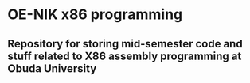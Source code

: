 # OE-NIK x86 programming

## Repository for storing mid-semester code and stuff related to X86 assembly programming at Obuda University
